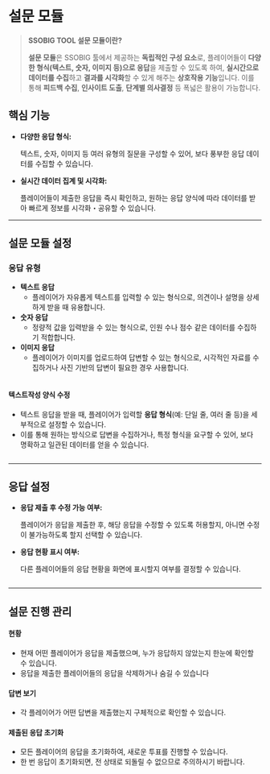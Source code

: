 # 설문 모듈

> **SSOBIG TOOL 설문 모듈이란?**
>
> **설문 모듈**은 SSOBIG 툴에서 제공하는 **독립적인 구성 요소**로, 플레이어들이 **다양한 형식(텍스트, 숫자, 이미지 등)으로 응답**을 제출할 수 있도록 하여, **실시간으로 데이터를 수집**하고 **결과를 시각화**할 수 있게 해주는 **상호작용 기능**입니다. 이를 통해 **피드백 수집**, **인사이트 도출**, **단계별 의사결정** 등 폭넓은 활용이 가능합니다.

## 핵심 기능

*   **다양한 응답 형식:**

    텍스트, 숫자, 이미지 등 여러 유형의 질문을 구성할 수 있어, 보다 풍부한 응답 데이터를 수집할 수 있습니다.
*   **실시간 데이터 집계 및 시각화:**

    플레이어들이 제출한 응답을 즉시 확인하고, 원하는 응답 양식에 따라 데이터를 받아 빠르게 정보를 시각화・공유할 수 있습니다.

***

## 설문 모듈 설정

### 응답 유형

* **텍스트 응답**
  * 플레이어가 자유롭게 텍스트를 입력할 수 있는 형식으로, 의견이나 설명을 상세하게 받을 때 유용합니다.
* **숫자 응답**
  * 정량적 값을 입력받을 수 있는 형식으로, 인원 수나 점수 같은 데이터를 수집하기 적합합니다.
* **이미지 응답**
  * 플레이어가 이미지를 업로드하여 답변할 수 있는 형식으로, 시각적인 자료를 수집하거나 사진 기반의 답변이 필요한 경우 사용합니다.

<figure><img src="../.gitbook/assets/ㄴ1.png" alt=""><figcaption></figcaption></figure>

#### 텍스트작성 양식 수정

* 텍스트 응답을 받을 때, 플레이어가 입력할 **응답 형식**(예: 단일 줄, 여러 줄 등)을 세부적으로 설정할 수 있습니다.
* 이를 통해 원하는 방식으로 답변을 수집하거나, 특정 형식을 요구할 수 있어, 보다 명확하고 일관된 데이터를 얻을 수 있습니다.

<figure><img src="../.gitbook/assets/ㄴ2.png" alt=""><figcaption></figcaption></figure>





***

## 응답 설정

*   **응답 제출 후 수정 가능 여부:**

    플레이어가 응답을 제출한 후, 해당 응답을 수정할 수 있도록 허용할지, 아니면 수정이 불가능하도록 할지 선택할 수 있습니다.
*   **응답 현황 표시 여부:**

    다른 플레이어들의 응답 현황을 화면에 표시할지 여부를 결정할 수 있습니다.



<figure><img src="../.gitbook/assets/ㄴ3.png" alt=""><figcaption></figcaption></figure>





***

## 설문 진행 관리

#### **현황**

* 현재 어떤 플레이어가 응답을 제출했으며, 누가 응답하지 않았는지 한눈에 확인할 수 있습니다.
* 응답을 제출한 플레이어들의 응답을 삭제하거나 숨길 수 있습니다

#### **답변 보기**

* 각 플레이어가 어떤 답변을 제출했는지 구체적으로 확인할 수 있습니다.

#### **제출된 응답 초기화**

* 모든 플레이어의 응답을 초기화하여, 새로운 투표를 진행할 수 있습니다.
* 한 번 응답이 초기화되면, 전 상태로 되돌릴 수 없으므로 주의하시기 바랍니다.
